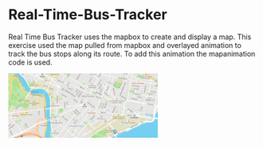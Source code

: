 # Real-Time-Bus-Tracker

Real Time Bus Tracker uses the mapbox to create and display a map. This exercise used the map pulled from mapbox and overlayed animation to track the bus stops along its route. To add this animation the mapanimation code is used.

<img src= "Bus Tracker.png" width='300'/>
